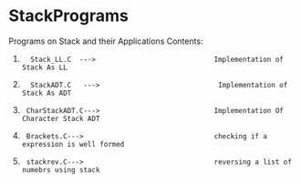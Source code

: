 # StackPrograms
Programs on Stack and their Applications
Contents:


1.       Stack_LL.C  --->                             Implementation of Stack As LL      

2.       StackADT.C   --->                             Implementation of Stack As ADT   

3.      CharStackADT.C--->                            Implementation Of Character Stack ADT

4.      Brackets.C--->                                checking if a expression is well formed

5.      stackrev.C--->                                reversing a list of numebrs using stack
